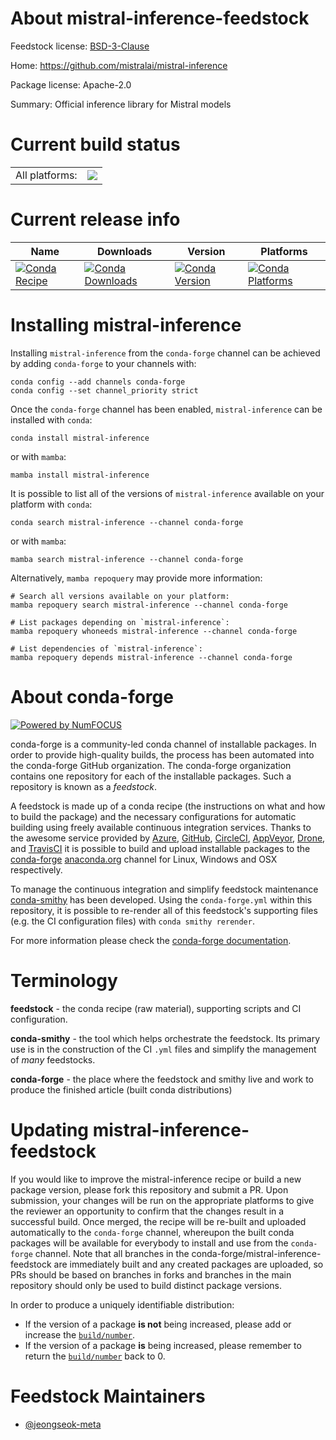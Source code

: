 About mistral-inference-feedstock
=================================

Feedstock license: [BSD-3-Clause](https://github.com/conda-forge/mistral-inference-feedstock/blob/main/LICENSE.txt)

Home: https://github.com/mistralai/mistral-inference

Package license: Apache-2.0

Summary: Official inference library for Mistral models

Current build status
====================


<table><tr><td>All platforms:</td>
    <td>
      <a href="https://dev.azure.com/conda-forge/feedstock-builds/_build/latest?definitionId=23912&branchName=main">
        <img src="https://dev.azure.com/conda-forge/feedstock-builds/_apis/build/status/mistral-inference-feedstock?branchName=main">
      </a>
    </td>
  </tr>
</table>

Current release info
====================

| Name | Downloads | Version | Platforms |
| --- | --- | --- | --- |
| [![Conda Recipe](https://img.shields.io/badge/recipe-mistral--inference-green.svg)](https://anaconda.org/conda-forge/mistral-inference) | [![Conda Downloads](https://img.shields.io/conda/dn/conda-forge/mistral-inference.svg)](https://anaconda.org/conda-forge/mistral-inference) | [![Conda Version](https://img.shields.io/conda/vn/conda-forge/mistral-inference.svg)](https://anaconda.org/conda-forge/mistral-inference) | [![Conda Platforms](https://img.shields.io/conda/pn/conda-forge/mistral-inference.svg)](https://anaconda.org/conda-forge/mistral-inference) |

Installing mistral-inference
============================

Installing `mistral-inference` from the `conda-forge` channel can be achieved by adding `conda-forge` to your channels with:

```
conda config --add channels conda-forge
conda config --set channel_priority strict
```

Once the `conda-forge` channel has been enabled, `mistral-inference` can be installed with `conda`:

```
conda install mistral-inference
```

or with `mamba`:

```
mamba install mistral-inference
```

It is possible to list all of the versions of `mistral-inference` available on your platform with `conda`:

```
conda search mistral-inference --channel conda-forge
```

or with `mamba`:

```
mamba search mistral-inference --channel conda-forge
```

Alternatively, `mamba repoquery` may provide more information:

```
# Search all versions available on your platform:
mamba repoquery search mistral-inference --channel conda-forge

# List packages depending on `mistral-inference`:
mamba repoquery whoneeds mistral-inference --channel conda-forge

# List dependencies of `mistral-inference`:
mamba repoquery depends mistral-inference --channel conda-forge
```


About conda-forge
=================

[![Powered by
NumFOCUS](https://img.shields.io/badge/powered%20by-NumFOCUS-orange.svg?style=flat&colorA=E1523D&colorB=007D8A)](https://numfocus.org)

conda-forge is a community-led conda channel of installable packages.
In order to provide high-quality builds, the process has been automated into the
conda-forge GitHub organization. The conda-forge organization contains one repository
for each of the installable packages. Such a repository is known as a *feedstock*.

A feedstock is made up of a conda recipe (the instructions on what and how to build
the package) and the necessary configurations for automatic building using freely
available continuous integration services. Thanks to the awesome service provided by
[Azure](https://azure.microsoft.com/en-us/services/devops/), [GitHub](https://github.com/),
[CircleCI](https://circleci.com/), [AppVeyor](https://www.appveyor.com/),
[Drone](https://cloud.drone.io/welcome), and [TravisCI](https://travis-ci.com/)
it is possible to build and upload installable packages to the
[conda-forge](https://anaconda.org/conda-forge) [anaconda.org](https://anaconda.org/)
channel for Linux, Windows and OSX respectively.

To manage the continuous integration and simplify feedstock maintenance
[conda-smithy](https://github.com/conda-forge/conda-smithy) has been developed.
Using the ``conda-forge.yml`` within this repository, it is possible to re-render all of
this feedstock's supporting files (e.g. the CI configuration files) with ``conda smithy rerender``.

For more information please check the [conda-forge documentation](https://conda-forge.org/docs/).

Terminology
===========

**feedstock** - the conda recipe (raw material), supporting scripts and CI configuration.

**conda-smithy** - the tool which helps orchestrate the feedstock.
                   Its primary use is in the construction of the CI ``.yml`` files
                   and simplify the management of *many* feedstocks.

**conda-forge** - the place where the feedstock and smithy live and work to
                  produce the finished article (built conda distributions)


Updating mistral-inference-feedstock
====================================

If you would like to improve the mistral-inference recipe or build a new
package version, please fork this repository and submit a PR. Upon submission,
your changes will be run on the appropriate platforms to give the reviewer an
opportunity to confirm that the changes result in a successful build. Once
merged, the recipe will be re-built and uploaded automatically to the
`conda-forge` channel, whereupon the built conda packages will be available for
everybody to install and use from the `conda-forge` channel.
Note that all branches in the conda-forge/mistral-inference-feedstock are
immediately built and any created packages are uploaded, so PRs should be based
on branches in forks and branches in the main repository should only be used to
build distinct package versions.

In order to produce a uniquely identifiable distribution:
 * If the version of a package **is not** being increased, please add or increase
   the [``build/number``](https://docs.conda.io/projects/conda-build/en/latest/resources/define-metadata.html#build-number-and-string).
 * If the version of a package **is** being increased, please remember to return
   the [``build/number``](https://docs.conda.io/projects/conda-build/en/latest/resources/define-metadata.html#build-number-and-string)
   back to 0.

Feedstock Maintainers
=====================

* [@jeongseok-meta](https://github.com/jeongseok-meta/)


<!-- dummy commit to enable rerendering -->

